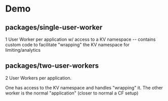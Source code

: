 # Demo

## packages/single-user-worker

1 User Worker per application w/ access to a KV namespace -- contains custom code to facilitate "wrapping" the KV namespace for limiting/analytics

## packages/two-user-workers

2 User Workers per application.

One has access to the KV namespace and handles "wrapping" it. The other worker is the normal "application" (closer to normal a CF setup)
